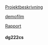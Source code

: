[Projektbeskrivning](https://github.com/Grenmyr/1DV449_dg222cs/blob/master/project/documents/projektbeskrivning.md)  

[demofilm](https://www.youtube.com/watch?v=w-lJe9NUrMI)

[Rapport](https://github.com/Grenmyr/1DV449_dg222cs/blob/master/project/documents/rapport.md)

#### dg222cs
